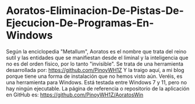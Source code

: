 # Aoratos-Eliminacion-De-Pistas-De-Ejecucion-De-Programas-En-Windows
Según la enciclopedia "Metallum", Aoratos es el nombre que trata del reino sutil y las entidades que se manifiestan desde el liminal y la inteligencia que no es del orden físico, por lo tanto "invisible".
Se trata de una herramienta desarrollada por:
https://github.com/PinoyWH1Z
Y la traigo aquí, a mi blog porque tiene una forma de instalación que no hemos visto aún. Veréis, es una herramienta para Windows. Está testada entre Windows 7 y 11, pero no hay ningún ejecutable. La página de referencia o repositorio de la aplicación en GitHub es:
https://github.com/PinoyWH1Z/AoratosWin
